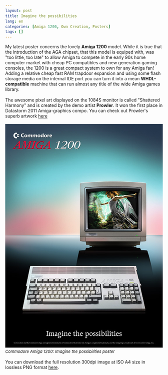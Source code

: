 ```yaml
---
layout: post
title: Imagine the possibilities
lang: en
categories: [Amiga 1200, Own Creation, Posters]
tags: []
---
```


My latest poster concerns the lovely **Amiga 1200** model. While it is true that the introduction of the AGA chipset, that this model is equiped with, was "too little, too late" to allow Amiga to compete in the early 90s home computer market with cheap PC compatibles and new generation gaming consoles, the 1200 is a great compact system to own for any Amiga fan! Adding a relative cheap fast RAM trapdoor expansion and using some flash storage media on the internal IDE port you can turn it into a mean **WHDL-compatible** machine that can run almost any title of the wide Amiga games library.<br><br>
The awesome pixel art displayed on the 1084S monitor is called "Shattered Harmony" and is created by the demo artist **Prowler**. It won the first place in Datastorm 2011 Amiga-graphics compo. You can check out Prowler's superb artwork <a href="http://artcity.bitfellas.org/index.php?a=artist&id=762" target="_blank">here</a>
<br><br>
<img src="\assets\img\post_previews\41-Amiga-1200-imagine-the-possibilities-poster.jpg"><br>
<span style="font-size:small; font-style: italic">Commodore Amiga 1200: Imagine the possibilities poster</span>
<br><br>
You can download the full resolution 300dpi image at ISO A4 size in lossless PNG format <a href="https://app.box.com/s/bzbijvwc1u2edg1vsbostnq8h9hc62lg" target="_blank">here</a>.
<br><br>
